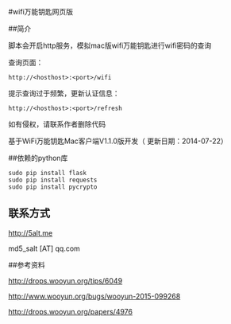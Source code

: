 #wifi万能钥匙网页版

##简介

脚本会开启http服务，模拟mac版wifi万能钥匙进行wifi密码的查询

查询页面：

`http://<hosthost>:<port>/wifi`

提示查询过于频繁，更新认证信息：

`http://<hosthost>:<port>/refresh`

如有侵权，请联系作者删除代码

基于WiFi万能钥匙Mac客户端V1.1.0版开发（ 更新日期：2014-07-22）

##依赖的python库

```
sudo pip install flask
sudo pip install requests
sudo pip install pycrypto
```

## 联系方式

http://5alt.me

md5_salt [AT] qq.com

##参考资料

http://drops.wooyun.org/tips/6049

http://www.wooyun.org/bugs/wooyun-2015-099268

http://drops.wooyun.org/papers/4976
